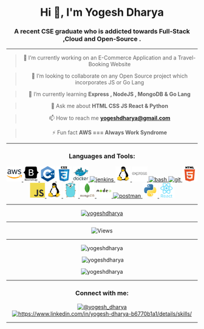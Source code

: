 <h1 align="center">Hi 👋, I'm Yogesh Dharya</h1>
<h3 align="center">A recent CSE graduate who is addicted towards Full-Stack ,Cloud and Open-Source .</h3>
<hr>

<div align="center">
 
>  🔭 I’m currently working on an E-Commerce Application and a Travel-Booking Website 
 
> 👯 I’m looking to collaborate on any Open Source project which incorporates JS or Go Lang
 
> 🌱 I’m currently learning **Express , NodeJS , MongoDB & Go Lang**

> 💬 Ask me about **HTML CSS JS React & Python**

> 📫 How to reach me **yogeshdharya@gmail.com**

> ⚡ Fun fact **AWS === Always Work Syndrome**
</div>

<hr>
<h3 align="center">Languages and Tools:</h3>
<p align="center"> <a href="https://aws.amazon.com" target="_blank" rel="noreferrer"> <img src="https://raw.githubusercontent.com/devicons/devicon/master/icons/amazonwebservices/amazonwebservices-original-wordmark.svg" alt="aws" width="40" height="40"/> </a> <a href="https://getbootstrap.com" target="_blank" rel="noreferrer"> <img src="https://raw.githubusercontent.com/devicons/devicon/master/icons/bootstrap/bootstrap-plain-wordmark.svg" alt="bootstrap" width="40" height="40"/> </a>
 <a href="https://www.w3schools.com/cpp/" target="_blank" rel="noreferrer"> <img src="https://raw.githubusercontent.com/devicons/devicon/master/icons/cplusplus/cplusplus-original.svg" alt="cplusplus" width="40" height="40"/> </a> 
 <a href="https://www.w3schools.com/css/" target="_blank" rel="noreferrer"> <img src="https://raw.githubusercontent.com/devicons/devicon/master/icons/css3/css3-original-wordmark.svg" alt="css3" width="40" height="40"/> </a>
 <a href="https://www.docker.com/" target="_blank" rel="noreferrer"> <img src="https://raw.githubusercontent.com/devicons/devicon/master/icons/docker/docker-original-wordmark.svg" alt="docker" width="40" height="40"/> </a>
 <a href="https://www.jenkins.io" target="_blank" rel="noreferrer"> <img src="https://www.vectorlogo.zone/logos/jenkins/jenkins-icon.svg" alt="jenkins" width="40" height="40"/> </a> <a href="https://www.linux.org/" target="_blank" rel="noreferrer"> <img src="https://raw.githubusercontent.com/devicons/devicon/master/icons/linux/linux-original.svg" alt="linux" width="40" height="40"/> </a>
 <a href="https://expressjs.com" target="_blank" rel="noreferrer"> <img src="https://raw.githubusercontent.com/devicons/devicon/master/icons/express/express-original-wordmark.svg" alt="express" width="40" height="40"/> </a> 
 <a href="https://github.com/YogeshDharya/sampleR/blob/main/temp4GitPush/download.jfif" target="_blank" rel="noreferrer"><img src="https://www.linuxjournal.com/sites/default/files/styles/360_250/public/nodeimage/story/bash-icon_0.png?itok=JZG6p4sq" alt="bash" width="40" height="40"/> </a> 
 <a href="https://git-scm.com/" target="_blank" rel="noreferrer"> <img src="https://www.vectorlogo.zone/logos/git-scm/git-scm-icon.svg" alt="git" width="40" height="40"/> </a> 
 <a href="https://www.w3.org/html/" target="_blank" rel="noreferrer"> <img src="https://raw.githubusercontent.com/devicons/devicon/master/icons/html5/html5-original-wordmark.svg" alt="html5" width="40" height="40"/>
 </a> 
 <a href="https://developer.mozilla.org/en-US/docs/Web/JavaScript" target="_blank" rel="noreferrer"> <img src="https://raw.githubusercontent.com/devicons/devicon/master/icons/javascript/javascript-original.svg" alt="javascript" width="40" height="40"/> </a> <a href="https://www.linux.org/" target="_blank" rel="noreferrer"> <img src="https://raw.githubusercontent.com/devicons/devicon/master/icons/linux/linux-original.svg" alt="linux" width="40" height="40"/> </a>
<a href="https://golang.org" target="_blank" rel="noreferrer"> <img src="https://raw.githubusercontent.com/devicons/devicon/master/icons/go/go-original.svg" alt="go" width="40" height="40"/> </a> 
 <a href="https://www.mongodb.com/" target="_blank" rel="noreferrer"> <img src="https://raw.githubusercontent.com/devicons/devicon/master/icons/mongodb/mongodb-original-wordmark.svg" alt="mongodb" width="40" height="40"/> </a> <a href="https://nodejs.org" target="_blank" rel="noreferrer"> <img src="https://raw.githubusercontent.com/devicons/devicon/master/icons/nodejs/nodejs-original-wordmark.svg" alt="nodejs" width="40" height="40"/> </a> 
 <a href="https://postman.com" target="_blank" rel="noreferrer"> <img src="https://www.vectorlogo.zone/logos/getpostman/getpostman-icon.svg" alt="postman" width="40" height="40"/> </a> 
 <a href="https://www.python.org" target="_blank" rel="noreferrer"> <img src="https://raw.githubusercontent.com/devicons/devicon/master/icons/python/python-original.svg" alt="python" width="40" height="40"/> </a> <a href="https://reactjs.org/" target="_blank" rel="noreferrer"> <img src="https://raw.githubusercontent.com/devicons/devicon/master/icons/react/react-original-wordmark.svg" alt="react" width="40" height="40"/> </a> </p>
<hr>
<p align="center"> <a href="https://github.com/ryo-ma/github-profile-trophy"><img  src="https://github-profile-trophy.vercel.app/?username=ryo-ma&theme=onedark" alt="yogeshdharya" /></a> </p>
<hr>

<p align="center"> <img src="https://komarev.com/ghpvc/?username=ddytishidden&label=Profile%20views&color=0e75b6&style=flat" alt="Views" /> </p>

<hr>

<div class="something">
 <div>
<p align="center"><img  src="https://github-readme-stats.vercel.app/api/top-langs?username=yogeshdharya&show_icons=true&locale=en&layout=compact" alt="yogeshdharya" /></p>
<p align="center">&nbsp;<img  src="https://github-readme-stats.vercel.app/api?username=yogeshdharya&show_icons=true&locale=en" alt="yogeshdharya" /></p>
</div>
<div>
<p align="center"><img  src="https://github-readme-streak-stats.herokuapp.com/?user=yogeshdharya&" alt="yogeshdharya" /></p></div>
</div>
<hr>

<h3 align="center">Connect with me:</h3>
<p align="center">
<a href="https://twitter.com/@yogesh_dharya" target="blank"><img align="center" src="https://raw.githubusercontent.com/rahuldkjain/github-profile-readme-generator/master/src/images/icons/Social/twitter.svg" alt="@yogesh_dharya" height="30" width="40" /></a>
<a href="https://linkedin.com/in/https://www.linkedin.com/in/yogesh-dharya-b6770b1a1/details/skills/" target="blank"><img align="center" src="https://raw.githubusercontent.com/rahuldkjain/github-profile-readme-generator/master/src/images/icons/Social/linked-in-alt.svg" alt="https://www.linkedin.com/in/yogesh-dharya-b6770b1a1/details/skills/" height="30" width="40" /></a>
</p>
<hr>
